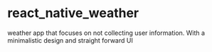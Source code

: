 # react_native_weather
weather app that focuses on not collecting user information. With a minimalistic design and straight forward UI
